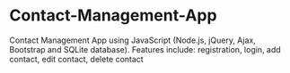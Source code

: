 # Contact-Management-App
Contact Management App using JavaScript (Node.js, jQuery, Ajax, Bootstrap and SQLite database). Features include: registration, login, add contact, edit contact, delete contact
